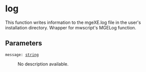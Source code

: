 # log

This function writes information to the mgeXE.log file in the user's installation directory. Wrapper for mwscript's MGELog function.

## Parameters

<dl class="describe">
<dt><code class="descname">message: <a href="https://mwse.readthedocs.io/en/latest/lua/type/string.html">string</a></code></dt>
<dd>

No description available.

</dd>
</dl>
